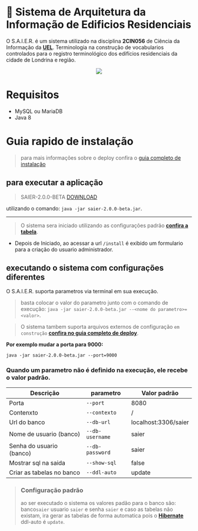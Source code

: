 # 🏢 Sistema de Arquitetura da Informação de Edificios Residenciais
O S.A.I.E.R. é um sistema utilizado na disciplina **2CIN056** de Ciência da Informação da [**UEL**](http://www.uel.br/ceca/cin/index.html).
Terminologia na construção de vocabularios
controlados para o registro terminológico dos edifícios residenciais da cidade de Londrina e região.

<p align="center">
  <img src="https://i.imgur.com/3qQ4j1V.png">
</p>

# Requisitos
 - MySQL ou MariaDB
 - Java 8

# Guia rapido de instalação
> para mais informações sobre o deploy confira o [guia completo de instalação](./deploy#instruções-de-deploy)

## para executar a aplicação
> SAIER-2.0.0-BETA [DOWNLOAD](./deploy/dist/saier-2.0.0-beta.jar)

utilizando o comando:
`java -jar saier-2.0.0-beta.jar`.
_________________________
> O sistema sera iniciado utilizando as configurações padrão [**confira a tabela**](#quando-um-parametro-não-é-definido-na-execução-ele-recebe-o-valor-padrão).

- Depois de Iniciado, ao acessar a url `/install` é exibido um formulario para a
criação do usuario administrador.

## executando o sistema com configurações diferentes

O S.A.I.E.R. suporta parametros via terminal em sua execução.
> basta colocar o valor do parametro junto com o comando de execução: `java -jar saier-2.0.0-beta.jar --<nome do parametro>=<valor>`.

> O sistema tambem suporta arquivos externos de configuração `em construção` [**confira no guia completo de deploy**](./deploy#externalizando-as-configurações).


**Por exemplo mudar a porta para 9000:**


```shell
java -jar saier-2.0.0-beta.jar --port=9000
```

### Quando um parametro não é definido na execução, ele recebe o valor padrão.

|      **Descrição**        |  **parametro**  |              **Valor padrão**             |
|---------------------------|-----------------|-------------------------------------------|
| Porta                     | `--port`        | 8080                                      |
| Contenxto                 | `--contexto`    | /                                         |
| Url do banco              | `--db-url`      | localhost:3306/saier                      |
| Nome de usuario (banco)   | `--db-username` | saier                                     |
| Senha do usuario (banco)  | `--db-password` | saier                                     |
| Mostrar sql na saida      | `--show-sql`    | false                                     |
| Criar as tabelas no banco | `--ddl-auto`    | update                                    |

> ### Configuração padrão
> ao ser executado o sistema os valores padão para o banco são:
> banco`saier` usuario `saier` e senha `saier`
> e caso as tabelas não existam, ira gerar as tabelas de forma automatica pois o [**Hibernate**](http://hibernate.org/orm/) ddl-auto é `update`.
